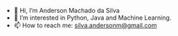 - 👋 Hi, I’m Anderson Machado da Silva
- 👀 I’m interested in Python, Java and Machine Learning.
- 📫 How to reach me: silva.andersonm@gmail.com

<!---
silvaandersonm/silvaandersonm is a ✨ special ✨ repository because its `README.md` (this file) appears on your GitHub profile.
You can click the Preview link to take a look at your changes.
--->
